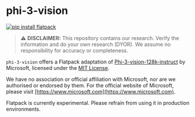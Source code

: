 # phi-3-vision

[![pip install flatpack](https://img.shields.io/badge/pip%20install-flatpack-5865f2)](https://pypi.org/project/flatpack/)

> :warning: **DISCLAIMER:** This repository contains our research. Verify the information and do your own research (DYOR). We assume no responsibility for accuracy or completeness.

`phi-3-vision` offers a Flatpack adaptation of [Phi-3-vision-128k-instruct](https://huggingface.co/microsoft/Phi-3-vision-128k-instruct) by Microsoft, licensed under the [MIT License](https://huggingface.co/microsoft/Phi-3-vision-128k-instruct/blob/main/LICENSE).

We have no association or official affiliation with Microsoft, nor are we authorised or endorsed by them. For the official website of Microsoft, please visit [https://www.microsoft.com](https://www.microsoft.com).

Flatpack is currently experimental. Please refrain from using it in production environments.